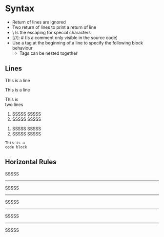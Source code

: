 # Syntax

* Return of lines are ignored
* Two return of lines to print a return of line
* \ Is the escaping for special characters
* \[//]: # (Is a comment only visible in the source code)
* Use a tag at the beginning of a line to specify the following block behaviour
    * Tags can be nested together

[//]: # (Is a comment)

## Lines

This is a line

This is a
line

This is \
two lines

1.   SSSSS SSSSS
2.   SSSSS SSSSS

[//]: # (equivalent)

1.   SSSSS
     SSSSS
2.   SSSSS
     SSSSS


    This is a
    code block

## Horizontal Rules

SSSSS
* * *
SSSSS
***
SSSSS
*****
SSSSS
- - -
SSSSS
